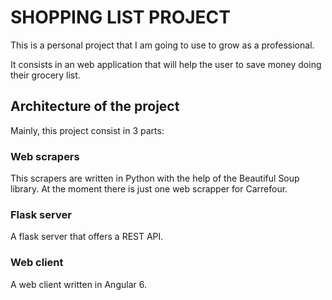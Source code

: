 # SHOPPING LIST PROJECT
This is a personal project that I am going to use to grow as a professional.

It consists in an web application that will help the user to save money doing their grocery list.

## Architecture of the project
Mainly, this project consist in 3 parts:

### Web scrapers
This scrapers are written in Python with the help of the Beautiful Soup library. At the moment there is just one web scrapper for Carrefour.

### Flask server
A flask server that offers a REST API.

### Web client
A web client written in Angular 6.


